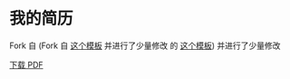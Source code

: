 # 我的简历

Fork 自 (Fork 自 [这个模板](https://github.com/billryan/resume/tree/master) 并进行了少量修改
		的 [这个模板](https://github.com/TangZongxun/resume))
并进行了少量修改

[下载 PDF](https://raw.githubusercontent.com/pengchengbuaa/resume/master/resume.pdf)

